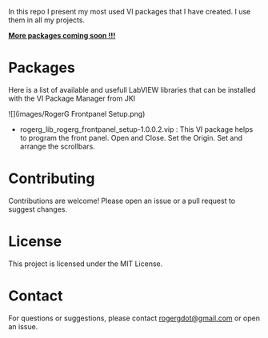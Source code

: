 In this repo I present my most used VI packages that I have created. I use them in all my projects.

**<u>More packages coming soon !!!</u>**

# Packages
Here is a list of available and usefull LabVIEW libraries that can be installed with the VI Package Manager from JKI

![](images/RogerG Frontpanel Setup.png)
- rogerg_lib_rogerg_frontpanel_setup-1.0.0.2.vip    :     This VI package helps to program the front panel. Open and Close. Set the Origin. Set and arrange the scrollbars.

# Contributing
Contributions are welcome! Please open an issue or a pull request to suggest changes.

# License
This project is licensed under the MIT License.

# Contact
For questions or suggestions, please contact rogergdot@gmail.com or open an issue.
